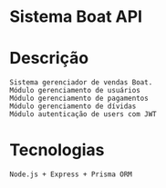 # Sistema Boat API

# Descrição

    Sistema gerenciador de vendas Boat.
    Módulo gerenciamento de usuários
    Módulo gerenciamento de pagamentos
    Módulo gerenciamento de dívidas
    Módulo autenticação de users com JWT

# Tecnologias

    Node.js + Express + Prisma ORM
